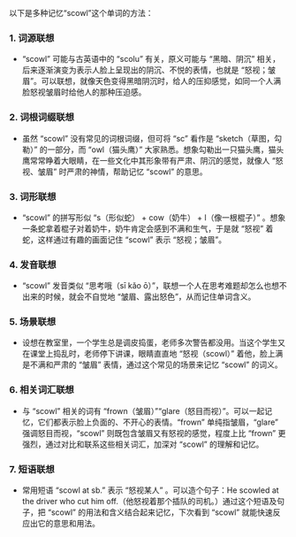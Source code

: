 以下是多种记忆“scowl”这个单词的方法：
### 1. 词源联想
 - “scowl” 可能与古英语中的 “scolu” 有关，原义可能与 “黑暗、阴沉” 相关，后来逐渐演变为表示人脸上呈现出的阴沉、不悦的表情，也就是 “怒视；皱眉”。可以联想，就像天色变得黑暗阴沉时，给人的压抑感觉，如同一个人满脸怒视皱眉时给他人的那种压迫感。
### 2. 词根词缀联想
 - 虽然 “scowl” 没有常见的词根词缀，但可将 “sc” 看作是 “sketch（草图，勾勒）” 的一部分，而 “owl（猫头鹰）” 大家熟悉。想象勾勒出一只猫头鹰，猫头鹰常常睁着大眼睛，在一些文化中其形象带有严肃、阴沉的感觉，就像人 “怒视、皱眉” 时严肃的神情，帮助记忆 “scowl” 的意思。
### 3. 词形联想
 - “scowl” 的拼写形似 “s（形似蛇） + cow（奶牛） + l（像一根棍子）” 。想象一条蛇拿着棍子对着奶牛，奶牛肯定会感到不满和生气，于是就 “怒视” 着蛇，这样通过有趣的画面记住 “scowl” 表示 “怒视；皱眉”。
### 4. 发音联想
 - “scowl” 发音类似 “思考哦（sī kǎo ō）”，联想一个人在思考难题却怎么也想不出来的时候，就会不自觉地 “皱眉、露出怒色”，从而记住单词含义。
### 5. 场景联想
 - 设想在教室里，一个学生总是调皮捣蛋，老师多次警告都没用。当这个学生又在课堂上捣乱时，老师停下讲课，眼睛直直地 “怒视（scowl）” 着他，脸上满是不满和严肃的 “皱眉” 表情，通过这个常见的场景来记忆 “scowl” 的词义。
### 6. 相关词汇联想
 - 与 “scowl” 相关的词有 “frown（皱眉）”“glare（怒目而视）”。可以一起记忆，它们都表示脸上负面的、不开心的表情。“frown” 单纯指皱眉，“glare” 强调怒目而视，“scowl” 则既包含皱眉又有怒视的感觉，程度上比 “frown” 更强烈，通过对比和联系这些相关词汇，加深对 “scowl” 的理解和记忆。
### 7. 短语联想
 - 常用短语 “scowl at sb.” 表示 “怒视某人” 。可以造个句子：He scowled at the driver who cut him off.（他怒视着那个插队的司机。）通过这个短语及句子，把 “scowl” 的用法和含义结合起来记忆，下次看到 “scowl” 就能快速反应出它的意思和用法。 